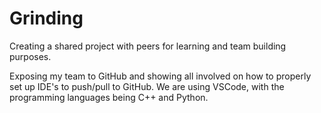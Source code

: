 # Grinding

Creating a shared project with peers for learning and team building purposes.

Exposing my team to GitHub and showing all involved on how to properly set up IDE's to push/pull to GitHub.
We are using VSCode, with the programming languages being C++ and Python.
